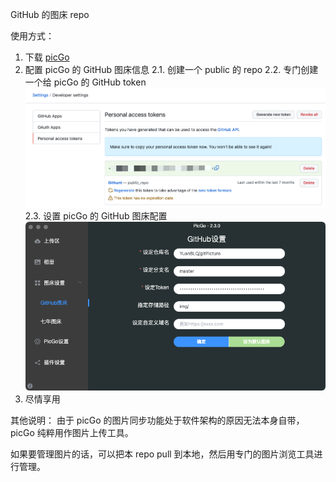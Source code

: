 GitHub 的图床 repo

使用方式：
1. 下载 [picGo](https://github.com/Molunerfinn/picgo/releases)
2. 配置 picGo 的 GitHub 图床信息
    2.1. 创建一个 public 的 repo
    2.2. 专门创建一个给 picGo 的 GitHub token
![创建 GitHub token](https://raw.githubusercontent.com/YuanBLQ/gitPicture/master/img/202109221258738.png)
    2.3. 设置 picGo 的 GitHub 图床配置
![picGo GitHub 图床配置](https://raw.githubusercontent.com/YuanBLQ/gitPicture/master/img/202109221259390.png)
3. 尽情享用

其他说明：
由于 picGo 的图片同步功能处于软件架构的原因无法本身自带，picGo 纯粹用作图片上传工具。

如果要管理图片的话，可以把本 repo pull 到本地，然后用专门的图片浏览工具进行管理。
